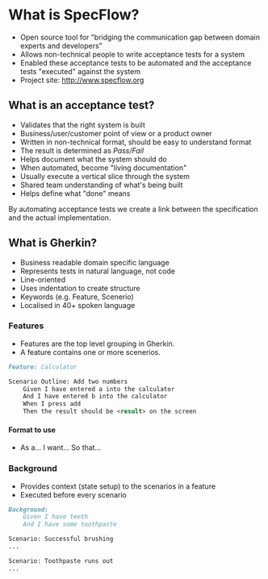 # What is SpecFlow?

- Open source tool for "bridging the communication gap between domain experts and developers"
- Allows non-technical people to write acceptance tests for a system
- Enabled these acceptance tests to be automated and the acceptance tests "executed" against the system
- Project site: http://www.specflow.org

## What is an acceptance test?

- Validates that the right system is built
- Business/user/customer point of view or a product owner
- Written in non-technical format, should be easy to understand format
- The result is determined as *Pass/Fail*
- Helps document what the system should do
- When automated, become "living documentation"
- Usually execute a vertical slice through the system
- Shared team understanding of what's being built
- Helps define what "done" means

By automating acceptance tests we create a link between the specification and the actual implementation.

## What is Gherkin?

- Business readable domain specific language
- Represents tests in natural language, not code
- Line-oriented
- Uses indentation to create structure
- Keywords (e.g. Feature, Scenerio)
- Localised in 40+ spoken language

### Features
- Features are the top level grouping in Gherkin.
- A feature contains one or more scenerios.

```md
Feature: Calculator

Scenario Outline: Add two numbers
    Given I have entered a into the calculator 
    And I have entered b into the calculator 
    When I press add
    Then the result should be <result> on the screen 
```

#### Format to use
- As a... I want... So that...

### Background

- Provides context (state setup) to the scenarios in a feature
- Executed before every scenario

```md
Background:
	Given I have teeth
	And I have some toothpaste

Scenario: Successful brushing
...

Scenario: Toothpaste runs out
...
```